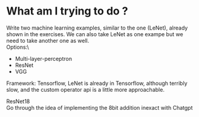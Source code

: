# What am I trying to do ?

Write two machine learning examples, similar to the one (LeNet), already shown in the exercises. We can also take LeNet as one exampe but we need to take another one as well. \
Options:\
- Multi-layer-perceptron
- ResNet
- VGG


Framework: Tensorflow, LeNet is already in Tensorflow, although terribly slow, and the custom operator api is a little more approachable.

ResNet18 \
Go through the idea of implementing the 8bit addition inexact with Chatgpt